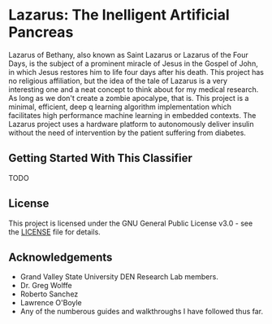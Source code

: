 # Lazarus: The Inelligent Artificial Pancreas
Lazarus of Bethany, also known as Saint Lazarus or Lazarus of the Four Days, is the subject of a prominent miracle of Jesus in the Gospel of John, in which Jesus restores him to life four days after his death. This project has no religious affiliation, but the idea of the tale of Lazarus is a very interesting one and a neat concept to think about for my medical research. As long as we don't create a zombie apocalype, that is.
This project is a minimal, efficient, deep q learning algorithm implementation which facilitates high performance machine learning in embedded contexts. The Lazarus project uses a hardware platform to autonomously deliver insulin without the need of intervention by the patient suffering from diabetes.

## Getting Started With This Classifier
TODO

## License
This project is licensed under the GNU General Public License v3.0 - see the [LICENSE](https://github.com/jparr721/Lazarus/blob/master/LICENSE) file for details.

## Acknowledgements
- Grand Valley State University DEN Research Lab members.
- Dr. Greg Wolffe
- Roberto Sanchez
- Lawrence O'Boyle
- Any of the numberous guides and walkthroughs I have followed thus far.

